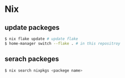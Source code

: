 # Nix

## update packeges

```bash
$ nix flake update # update flake
$ home-manager switch --flake . # in this repositroy
```

## serach packeges

```bash
$ nix search nixpkgs <packege name>
```
